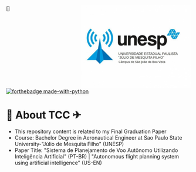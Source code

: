 [<img src="logo_unesp.jpg" align="right" width="300" heigth="300">]

[![forthebadge made-with-python](http://ForTheBadge.com/images/badges/made-with-python.svg)](https://www.python.org/)

# 🧠 About TCC ✈

- This repository content is related to my Final Graduation Paper
- Course: Bachelor Degree in Aeronautical Engineer at Sao Paulo State University-"Júlio de Mesquita Filho" (UNESP)
- Paper Title: "Sistema de Planejamento de Voo Autônomo Utilizando Inteligência Artificial" (PT-BR) | "Autonomous flight planning system using artificial intelligence" (US-EN)